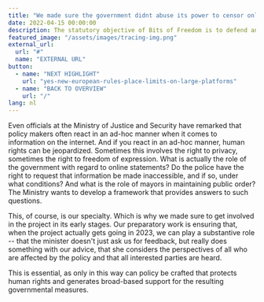 ```yaml
---
title: "We made sure the government didnt abuse its power to censor online information"
date: 2022-04-15 00:00:00
description: The statutory objective of Bits of Freedom is to defend and promote digital civil rights in the information society, including the fundamental right to privacy and freedom of communication, and all related rights, in the broadest sense of the word.
featured_image: "/assets/images/tracing-img.png"
external_url:
  url: "#"
  name: "EXTERNAL URL"
button:
  - name: "NEXT HIGHLIGHT"
    url: "yes-new-european-rules-place-limits-on-large-platforms"
  - name: "BACK TO OVERVIEW"
    url: "/"
lang: nl
---
```


Even officials at the Ministry of Justice and Security have remarked that policy makers often react in an ad-hoc manner when it comes to information on the internet. And if you react in an ad-hoc manner, human rights can be jeopardized. Sometimes this involves the right to privacy, sometimes the right to freedom of expression. What is actually the role of the government with regard to online statements? Do the police have the right to request that information be made inaccessible, and if so,
under what conditions? And what is the role of mayors in maintaining public order? The Ministry wants to develop a framework that provides answers to such questions.

This, of course, is our specialty. Which is why we made sure to get involved in the project in its early stages. Our preparatory work is ensuring that, when the project actually gets going in 2023, we can play a substantive role -- that the minister doesn't just ask us for feedback, but really does something with our advice, that she considers the perspectives of all who are affected by the policy and that all interested parties are heard.

This is essential, as only in this way can policy be crafted that protects human rights and generates broad-based support for the resulting governmental measures.